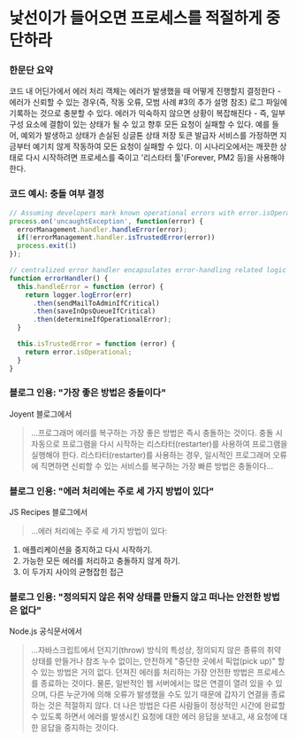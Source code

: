 # 낯선이가 들어오면 프로세스를 적절하게 중단하라

### 한문단 요약

코드 내 어딘가에서 에러 처리 객체는 에러가 발생했을 때 어떻게 진행할지 결정한다 - 에러가 신뢰할 수 있는 경우(즉, 작동 오류, 모범 사례 #3의 추가 설명 참조) 로그 파일에 기록하는 것으로 충분할 수 있다. 에러가 익숙하지 않으면 상황이 복잡해진다 - 즉, 일부 구성 요소에 결함이 있는 상태가 될 수 있고 향후 모든 요청이 실패할 수 있다. 예를 들어, 예외가 발생하고 상태가 손실된 싱글톤 상태 저장 토큰 발급자 서비스를 가정하면 지금부터 예기치 않게 작동하여 모든 요청이 실패할 수 있다. 이 시나리오에서는 깨끗한 상태로 다시 시작하려면 프로세스를 죽이고 '리스타터 툴'(Forever, PM2 등)을 사용해야 한다.

### 코드 예시: 충돌 여부 결정

```javascript
// Assuming developers mark known operational errors with error.isOperational=true, read best practice #3
process.on('uncaughtException', function(error) {
  errorManagement.handler.handleError(error);
  if(!errorManagement.handler.isTrustedError(error))
  process.exit(1)
});

// centralized error handler encapsulates error-handling related logic
function errorHandler() {
  this.handleError = function (error) {
    return logger.logError(err)
      .then(sendMailToAdminIfCritical)
      .then(saveInOpsQueueIfCritical)
      .then(determineIfOperationalError);
  }

  this.isTrustedError = function (error) {
    return error.isOperational;
  }
}
```

### 블로그 인용: "가장 좋은 방법은 충돌이다"

Joyent 블로그에서

> …프로그래머 에러를 복구하는 가장 좋은 방법은 즉시 충돌하는 것이다. 충돌 시 자동으로 프로그램을 다시 시작하는 리스타터(restarter)를 사용하여 프로그램을 실행해야 한다. 리스타터(restarter)를 사용하는 경우, 일시적인 프로그래머 오류에 직면하면 신뢰할 수 있는 서비스를 복구하는 가장 빠른 방법은 충돌이다…

### 블로그 인용: "에러 처리에는 주로 세 가지 방법이 있다"

JS Recipes 블로그에서

> …에러 처리에는 주로 세 가지 방법이 있다:
1. 애플리케이션을 중지하고 다시 시작하기.
2. 가능한 모든 에러를 처리하고 충돌하지 않게 하기.
3. 이 두가지 사이의 균형잡힌 접근

### 블로그 인용: "정의되지 않은 취약 상태를 만들지 않고 떠나는 안전한 방법은 없다"

Node.js 공식문서에서

> …자바스크립트에서 던지기(throw) 방식의 특성상, 정의되지 않은 종류의 취약 상태를 만들거나 참조 누수 없이는, 안전하게 "중단한 곳에서 픽업(pick up)" 할 수 있는 방법은 거의 없다. 던져진 에러를 처리하는 가장 안전한 방법은 프로세스를 종료하는 것이다. 물론, 일반적인 웹 서버에서는 많은 연결이 열려 있을 수 있으며, 다른 누군가에 의해 오류가 발생했을 수도 있기 때문에 갑자기 연결을 종료하는 것은 적절하지 않다. 더 나은 방법은 다른 사람들이 정상적인 시간에 완료할 수 있도록 하면서 에러를 발생시킨 요청에 대한 에러 응답을 보내고, 새 요청에 대한 응답을 중지하는 것이다.

